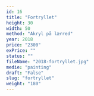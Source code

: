 ```yaml
---
id: 16
title: "Fortryllet"
height: 30
width: 50
method: "Akryl på lærred"
year: 2018
price: "2300"
exPrice: ""
status: ""
fileName: "2018-fortryllet.jpg"
medie: "painting"
draft: "False"
slug: "fortryllet"
weight: "180"
---
```

